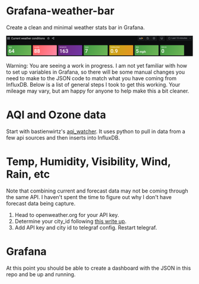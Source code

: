 # Grafana-weather-bar

Create a clean and minimal weather stats bar in Grafana.

![screenshot](/Grafana_weather_bar_screenshot.png)

Warning: You are seeing a work in progress. I am not yet familiar with how to set up variables in Grafana, so there will be some manual changes you need to make to the JSON code to match what you have coming from InfluxDB. Below is a list of general steps I took to get this working. Your mileage may vary, but am happy for anyone to help make this a bit cleaner.

# AQI and Ozone data
Start with bastienwirtz's [aqi_watcher](https://github.com/bastienwirtz/aqi_watcher). It uses python to pull in data from a few api sources and then inserts into InfluxDB.


# Temp, Humidity, Visibility, Wind, Rain, etc
Note that combining current and forecast data may not be coming through the same API. I haven't spent the time to figure out why I don't have forecast data being capture.
1. Head to openweather.org for your API key.
2. Determine your city_id following [this write up](https://www.dmopress.com/openweathermap-howto/).
2. Add API key and city id to telegraf config. Restart telegraf.

# Grafana
At this point you should be able to create a dashboard with the JSON in this repo and be up and running.
